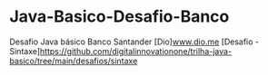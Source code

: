 # Java-Basico-Desafio-Banco
Desafio Java básico Banco Santander
[Dio]www.dio.me
[Desafio - Sintaxe]https://github.com/digitalinnovationone/trilha-java-basico/tree/main/desafios/sintaxe
